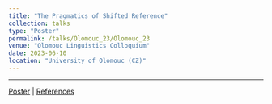 ```yaml
---
title: "The Pragmatics of Shifted Reference"
collection: talks
type: "Poster"
permalink: /talks/Olomouc_23/Olomouc_23
venue: "Olomouc Linguistics Colloquium"
date: 2023-06-10
location: "University of Olomouc (CZ)"
---
```

---

[Poster](./Blunier_Olinco_Poster_2023.pdf) | [References](Blunier_Olinco_2023_Poster_Refs.pdf)
